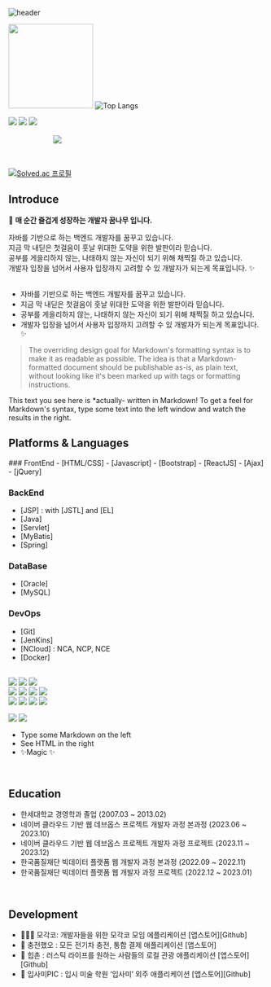 ![header](https://capsule-render.vercel.app/api?type=wave&color=timeAuto&height=300&section=header&text=Choi's%20Github&fontSize=90)

<img height="166em" src="https://github-readme-stats.vercel.app/api?username=Manchany777&show_icons=true&hide_border=true&&count_private=true&include_all_commits=true&theme=radical" />   ![Top Langs](https://github-readme-stats.vercel.app/api/top-langs/?username=Manchany777&layout=compact&hide_border=true&theme=radical)

<div> 
  <p>
  <a href="https://manchan777.tistory.com/" target="_blank"><img src="https://img.shields.io/badge/Blog-DD0B78?style=flat-square&logo=GitHub%20Sponsors&logoColor=white"/></a>
  <a href="mailto:cbkdevelop57@gmail.com" target="_blank"><img src="https://img.shields.io/badge/cbkdevelop57@gmail.com-EA4335?style=flat-square&logo=Gmail&logoColor=white"/></a>
  <a href="https://www.linkedin.com/in/bg-choi-482419278//" target="_blank"><img src="https://img.shields.io/badge/bg-choi-0A66C2?style=flat-square&logo=Linkedin&logoColor=white"/></a>&emsp;&emsp;&emsp;&emsp;&emsp;&emsp;&emsp;&emsp;&emsp;&emsp;&emsp;&emsp;&emsp;&emsp;&emsp;&emsp;&emsp;&emsp;&emsp;&emsp;&emsp;&emsp;&emsp;&emsp;&emsp;&emsp;&emsp;&emsp;&emsp;&emsp;&emsp;&emsp;&emsp;&emsp;&emsp;&emsp;&emsp;&emsp;&emsp;&emsp;&emsp;&emsp;
  <a href="https://hits.seeyoufarm.com" ><img src="https://hits.seeyoufarm.com/api/count/incr/badge.svg?url=https%3A%2F%2Fgithub.com%2FManchany777%2Fhit-counter&count_bg=%23ADEDE6&title_bg=%23555555&icon=github.svg&icon_color=%236CB7EA&title=hits&edge_flat=false"/></a>
  </p>
<br/>

[![Solved.ac
프로필](http://mazassumnida.wtf/api/mini/generate_badge?boj=bestmtni)](https://solved.ac/bestmtni)

## Introduce

👋 <b>매 순간 즐겁게 성장하는 개발자 꿈나무 입니다.</b>

<p>
  자바를 기반으로 하는 백엔드 개발자를 꿈꾸고 있습니다.<br/>
  지금 막 내딛은 첫걸음이 훗날 위대한 도약을 위한 발판이라 믿습니다.<br/>
  공부를 게을리하지 않는, 나태하지 않는 자신이 되기 위해 채찍질 하고 있습니다.<br/>
  개발자 입장을 넘어서 사용자 입장까지 고려할 수 있 개발자가 되는게 목표입니다. ✨ <br/><br/>
</p>

- 자바를 기반으로 하는 백엔드 개발자를 꿈꾸고 있습니다.
- 지금 막 내딛은 첫걸음이 훗날 위대한 도약을 위한 발판이라 믿습니다.
- 공부를 게을리하지 않는, 나태하지 않는 자신이 되기 위해 채찍질 하고 있습니다.
- 개발자 입장을 넘어서 사용자 입장까지 고려할 수 있 개발자가 되는게 목표입니다. ✨

> The overriding design goal for Markdown's
> formatting syntax is to make it as readable
> as possible. The idea is that a
> Markdown-formatted document should be
> publishable as-is, as plain text, without
> looking like it's been marked up with tags
> or formatting instructions.

This text you see here is *actually- written in Markdown! To get a feel
for Markdown's syntax, type some text into the left window and
watch the results in the right.


## Platforms & Languages
<p>
  ### FrontEnd
- [HTML/CSS]
- [Javascript] 
- [Bootstrap]
- [ReactJS]
- [Ajax]
- [jQuery]

### BackEnd
- [JSP] : with [JSTL] and [EL]
- [Java]
- [Servlet]
- [MyBatis]
- [Spring]

### DataBase
- [Oracle]
- [MySQL]

### DevOps
- [Git]
- [JenKins]
- [NCloud] : NCA, NCP, NCE
- [Docker]

<br/>
  <img src="https://img.shields.io/badge/java-007396?style=for-the-badge&logo=java&logoColor=white"> 
  <img src="https://img.shields.io/badge/c++-00599C?style=for-the-badge&logo=c%2B%2B&logoColor=white">
  <img src="https://img.shields.io/badge/python-3776AB?style=for-the-badge&logo=python&logoColor=white"> 
  <br>  
    <img src="https://img.shields.io/badge/html5-E34F26?style=for-the-badge&logo=html5&logoColor=white"> 
  <img src="https://img.shields.io/badge/css-1572B6?style=for-the-badge&logo=css3&logoColor=white"> 
  <img src="https://img.shields.io/badge/javascript-F7DF1E?style=for-the-badge&logo=javascript&logoColor=black"> 
  <img src="https://img.shields.io/badge/jquery-0769AD?style=for-the-badge&logo=jquery&logoColor=white">
  <br>
     <img src="https://img.shields.io/badge/mongoDB-47A248?style=for-the-badge&logo=MongoDB&logoColor=white">
    <img src="https://img.shields.io/badge/django-092E20?style=for-the-badge&logo=django&logoColor=white">
  <img src="https://img.shields.io/badge/flask-000000?style=for-the-badge&logo=flask&logoColor=white">
      <img src="https://img.shields.io/badge/bootstrap-7952B3?style=for-the-badge&logo=bootstrap&logoColor=white">
  <br>
</p>

<p>
  <img src="https://img.shields.io/badge/github-181717?style=for-the-badge&logo=github&logoColor=white">
  <img src="https://img.shields.io/badge/git-F05032?style=for-the-badge&logo=git&logoColor=white">
</p>
</div>
</div>

- Type some Markdown on the left
- See HTML in the right
- ✨Magic ✨

<br/>

## Education

- 한세대학교 경영학과 졸업 (2007.03 ~ 2013.02)
- 네이버 클라우드 기반 웹 데브옵스 프로젝트 개발자 과정 본과정 (2023.06 ~ 2023.10)
- 네이버 클라우드 기반 웹 데브옵스 프로젝트 개발자 과정 프로젝트 (2023.11 ~ 2023.12)
- 한국품질재단 빅데이터 플랫폼 웹 개발자 과정 본과정 (2022.09 ~ 2022.11)
- 한국품질재단 빅데이터 플랫폼 웹 개발자 과정 프로젝트 (2022.12 ~ 2023.01)

<br/>

## Development

- 🧑🏻‍💻 모각코: 개발자들을 위한 모각코 모임 에플리케이션 [앱스토어][Github]
- 🔋 충전했오 : 모든 전기차 충전, 통합 결제 애플리케이션 [앱스토어]
- 🌾 힙촌 : 러스틱 라이프를 원하는 사람들의 로컬 관광 애플리케이션 [앱스토어][Github]
- 🎨 입사미PIC : 입시 미술 학원 ‘입사미’ 외주 애플리케이션 [앱스토어][Github]


<!--
**Manchany777/Manchany777** is a ✨ _special_ ✨ repository because its `README.md` (this file) appears on your GitHub profile.

Here are some ideas to get you started:

- 🔭 I’m currently working on ...
- 🌱 I’m currently learning ...
- 👯 I’m looking to collaborate on ...
- 🤔 I’m looking for help with ...
- 💬 Ask me about ...
- 📫 How to reach me: ...
- 😄 Pronouns: ...
- ⚡ Fun fact: ...
-->

<!--
## License

## Plugins

Dillinger is currently extended with the following plugins.
Instructions on how to use them in your own application are linked below.

| Plugin | README |
| ------ | ------ |
| Dropbox | [plugins/dropbox/README.md][PlDb] |
| GitHub | [plugins/github/README.md][PlGh] |
| Google Drive | [plugins/googledrive/README.md][PlGd] |
| OneDrive | [plugins/onedrive/README.md][PlOd] |
| Medium | [plugins/medium/README.md][PlMe] |
| Google Analytics | [plugins/googleanalytics/README.md][PlGa] |
-->
